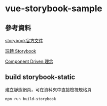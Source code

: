 # vue-storybook-sample


## 參考資料

[storybook官方文件](https://storybook.js.org/docs/vue/get-started/install)

[玩轉 Storybook](https://ithelp.ithome.com.tw/articles/10237430)

[Component Driven 理念](https://www.componentdriven.org/)


## build storybook-static

建立靜態網頁，可在資料夾中直接檢視規格頁

```
npm run build-storybook
```